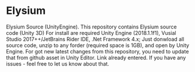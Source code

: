 # Elysium
Elysium Source (UnityEngine). This repository contains Elysium source code (Unity 3D)
For install are required Unity Engine (2018.1.1f1), Vusial Studio 2017++/JetBrains Rider IDE, .Net Framework 4.x;
Just donwload all source code, unzip to any forder (required space is 1GB), and open by Unity Engine. For got new latest changes from this repository, you need to update that from github asset in Unity Editor. Link already entered. If you have any issues - feel free to let us know about that.
